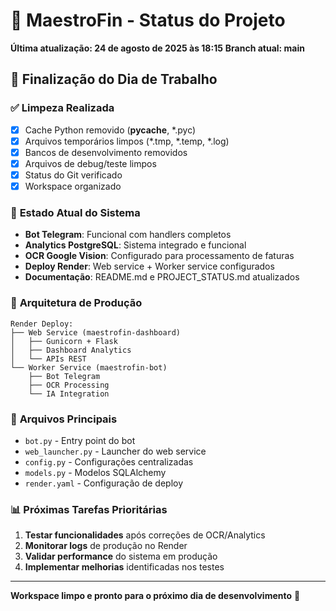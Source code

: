 # 🎼 MaestroFin - Status do Projeto
**Última atualização: 24 de agosto de 2025 às 18:15**
**Branch atual: main**

## 🌙 Finalização do Dia de Trabalho

### ✅ **Limpeza Realizada**
- [x] Cache Python removido (__pycache__, *.pyc)
- [x] Arquivos temporários limpos (*.tmp, *.temp, *.log)
- [x] Bancos de desenvolvimento removidos
- [x] Arquivos de debug/teste limpos
- [x] Status do Git verificado
- [x] Workspace organizado

### 🎯 **Estado Atual do Sistema**
- **Bot Telegram**: Funcional com handlers completos
- **Analytics PostgreSQL**: Sistema integrado e funcional
- **OCR Google Vision**: Configurado para processamento de faturas
- **Deploy Render**: Web service + Worker service configurados
- **Documentação**: README.md e PROJECT_STATUS.md atualizados

### 🚀 **Arquitetura de Produção**
```
Render Deploy:
├── Web Service (maestrofin-dashboard)
│   ├── Gunicorn + Flask
│   ├── Dashboard Analytics
│   └── APIs REST
└── Worker Service (maestrofin-bot)
    ├── Bot Telegram
    ├── OCR Processing
    └── IA Integration
```

### 🔧 **Arquivos Principais**
- `bot.py` - Entry point do bot
- `web_launcher.py` - Launcher do web service
- `config.py` - Configurações centralizadas
- `models.py` - Modelos SQLAlchemy
- `render.yaml` - Configuração de deploy

### 📊 **Próximas Tarefas Prioritárias**
1. **Testar funcionalidades** após correções de OCR/Analytics
2. **Monitorar logs** de produção no Render
3. **Validar performance** do sistema em produção
4. **Implementar melhorias** identificadas nos testes

---
**Workspace limpo e pronto para o próximo dia de desenvolvimento** 🌟
